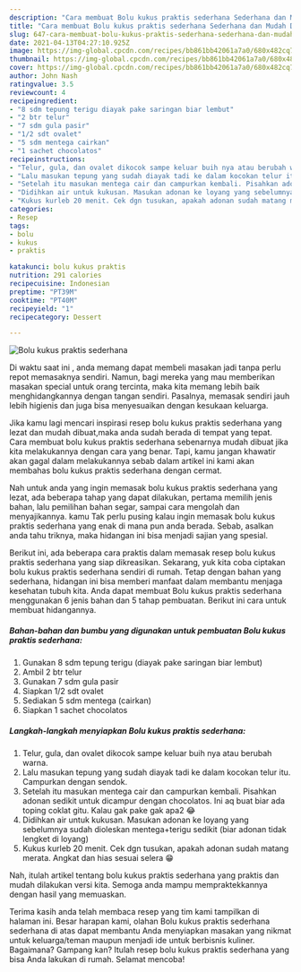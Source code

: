 ```yaml
---
description: "Cara membuat Bolu kukus praktis sederhana Sederhana dan Mudah Dibuat"
title: "Cara membuat Bolu kukus praktis sederhana Sederhana dan Mudah Dibuat"
slug: 647-cara-membuat-bolu-kukus-praktis-sederhana-sederhana-dan-mudah-dibuat
date: 2021-04-13T04:27:10.925Z
image: https://img-global.cpcdn.com/recipes/bb861bb42061a7a0/680x482cq70/bolu-kukus-praktis-sederhana-foto-resep-utama.jpg
thumbnail: https://img-global.cpcdn.com/recipes/bb861bb42061a7a0/680x482cq70/bolu-kukus-praktis-sederhana-foto-resep-utama.jpg
cover: https://img-global.cpcdn.com/recipes/bb861bb42061a7a0/680x482cq70/bolu-kukus-praktis-sederhana-foto-resep-utama.jpg
author: John Nash
ratingvalue: 3.5
reviewcount: 4
recipeingredient:
- "8 sdm tepung terigu diayak pake saringan biar lembut"
- "2 btr telur"
- "7 sdm gula pasir"
- "1/2 sdt ovalet"
- "5 sdm mentega cairkan"
- "1 sachet chocolatos"
recipeinstructions:
- "Telur, gula, dan ovalet dikocok sampe keluar buih nya atau berubah warna."
- "Lalu masukan tepung yang sudah diayak tadi ke dalam kocokan telur itu. Campurkan dengan sendok."
- "Setelah itu masukan mentega cair dan campurkan kembali. Pisahkan adonan sedikit untuk dicampur dengan chocolatos. Ini aq buat biar ada toping coklat gitu. Kalau gak pake gak apa2 😂"
- "Didihkan air untuk kukusan. Masukan adonan ke loyang yang sebelumnya sudah dioleskan mentega+terigu sedikit (biar adonan tidak lengket di loyang)"
- "Kukus kurleb 20 menit. Cek dgn tusukan, apakah adonan sudah matang merata. Angkat dan hias sesuai selera 😁"
categories:
- Resep
tags:
- bolu
- kukus
- praktis

katakunci: bolu kukus praktis 
nutrition: 291 calories
recipecuisine: Indonesian
preptime: "PT39M"
cooktime: "PT40M"
recipeyield: "1"
recipecategory: Dessert

---
```



![Bolu kukus praktis sederhana](https://img-global.cpcdn.com/recipes/bb861bb42061a7a0/680x482cq70/bolu-kukus-praktis-sederhana-foto-resep-utama.jpg)

Di waktu  saat ini , anda memang dapat membeli masakan jadi tanpa perlu repot memasaknya sendiri. Namun, bagi mereka yang mau memberikan masakan special untuk orang tercinta, maka kita memang lebih baik menghidangkannya dengan tangan sendiri. Pasalnya, memasak sendiri jauh lebih higienis dan juga bisa menyesuaikan dengan kesukaan keluarga.

Jika kamu lagi mencari inspirasi resep bolu kukus praktis sederhana yang lezat dan mudah dibuat,maka anda sudah berada di tempat yang tepat. Cara membuat bolu kukus praktis sederhana  sebenarnya mudah dibuat jika kita melakukannya dengan cara yang benar. Tapi, kamu jangan khawatir akan gagal dalam melakukannya 
sebab dalam artikel ini kami akan membahas bolu kukus praktis sederhana dengan cermat.  



Nah untuk anda yang ingin memasak bolu kukus praktis sederhana yang lezat, ada beberapa tahap yang dapat dilakukan, pertama memilih jenis bahan, lalu pemilihan bahan segar, sampai cara mengolah dan menyajikannya. kamu Tak perlu pusing kalau ingin memasak bolu kukus praktis sederhana yang enak di mana pun anda berada. Sebab, asalkan anda  tahu triknya, maka hidangan ini bisa menjadi sajian yang spesial.

Berikut ini, ada beberapa cara praktis  dalam memasak resep bolu kukus praktis sederhana yang siap dikreasikan. Sekarang, yuk kita coba ciptakan bolu kukus praktis sederhana sendiri di rumah. Tetap dengan bahan yang sederhana, hidangan ini bisa memberi manfaat dalam membantu menjaga kesehatan tubuh kita. Anda dapat membuat Bolu kukus praktis sederhana menggunakan 6 jenis bahan dan 5 tahap pembuatan. Berikut ini cara untuk membuat hidangannya.

<!--inarticleads1-->

##### Bahan-bahan dan bumbu yang digunakan untuk pembuatan Bolu kukus praktis sederhana:

1. Gunakan 8 sdm tepung terigu (diayak pake saringan biar lembut)
1. Ambil 2 btr telur
1. Gunakan 7 sdm gula pasir
1. Siapkan 1/2 sdt ovalet
1. Sediakan 5 sdm mentega (cairkan)
1. Siapkan 1 sachet chocolatos




<!--inarticleads2-->

##### Langkah-langkah menyiapkan Bolu kukus praktis sederhana:

1. Telur, gula, dan ovalet dikocok sampe keluar buih nya atau berubah warna.
1. Lalu masukan tepung yang sudah diayak tadi ke dalam kocokan telur itu. Campurkan dengan sendok.
1. Setelah itu masukan mentega cair dan campurkan kembali. Pisahkan adonan sedikit untuk dicampur dengan chocolatos. Ini aq buat biar ada toping coklat gitu. Kalau gak pake gak apa2 😂
1. Didihkan air untuk kukusan. Masukan adonan ke loyang yang sebelumnya sudah dioleskan mentega+terigu sedikit (biar adonan tidak lengket di loyang)
1. Kukus kurleb 20 menit. Cek dgn tusukan, apakah adonan sudah matang merata. Angkat dan hias sesuai selera 😁




Nah, itulah artikel tentang  bolu kukus praktis sederhana  yang praktis dan mudah dilakukan versi kita. Semoga anda mampu mempraktekkannya dengan hasil yang memuaskan. 

Terima kasih anda telah membaca resep yang tim kami tampilkan di halaman ini. Besar harapan kami, olahan  Bolu kukus praktis sederhana sederhana di atas dapat membantu Anda menyiapkan masakan yang nikmat untuk keluarga/teman maupun menjadi ide untuk berbisnis kuliner. Bagaimana? Gampang kan? Itulah resep bolu kukus praktis sederhana yang bisa Anda lakukan di rumah. Selamat mencoba!

